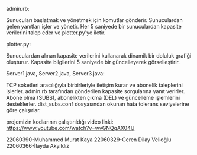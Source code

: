 admin.rb:

Sunucuları başlatmak ve yönetmek için komutlar gönderir.
Sunuculardan gelen yanıtları işler ve yönetir.
Her 5 saniyede bir sunuculardan kapasite verilerini talep eder ve plotter.py'ye iletir.

plotter.py:

Sunuculardan alınan kapasite verilerini kullanarak dinamik bir doluluk grafiği oluşturur.
Kapasite bilgilerini 5 saniyede bir güncelleyerek görselleştirir.

Server1.java, Server2.java, Server3.java:

TCP soketleri aracılığıyla birbirleriyle iletişim kurar ve abonelik taleplerini işlerler.
admin.rb tarafından gönderilen kapasite sorgularına yanıt verirler.
Abone olma (SUBS), abonelikten çıkma (DEL) ve güncelleme işlemlerini desteklerler.
dist_subs.conf dosyasından okunan hata tolerans seviyelerine göre çalışırlar.

projemizin kodlarının çalıştırıldığı video linki: https://www.youtube.com/watch?v=wvGNQqAX04U

22060390-Muhammed Murat Kaya
22060329-Ceren Dilay Velioğlu
22060366-İlayda Akyıldız

